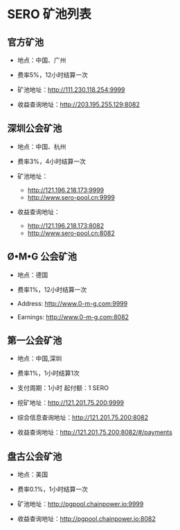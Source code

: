 # SERO 矿池列表

## 官方矿池

* 地点：中国、广州
* 费率5%，12小时结算一次

* 矿池地址：<http://111.230.118.254:9999>

* 收益查询地址：<http://203.195.255.129:8082> 



## 深圳公会矿池

* 地点：中国、杭州
* 费率3%，4小时结算一次

* 矿池地址：
  * <http://121.196.218.173:9999>
  * <http://www.sero-pool.cn:9999>

* 收益查询地址：
  * <http://121.196.218.173:8082>
  * <http://www.sero-pool.cn:8082>



## Ø•M•G 公会矿池

* 地点：德国
* 费率1%，12小时结算一次

* Address: <http://www.0-m-g.com:9999>

* Earnings:  <http://www.0-m-g.com:8082>

## 第一公会矿池

* 地点：中国,深圳

* 费率1%，1小时结算1次

* 支付周期：1小时 起付额：1 SERO

* 挖矿地址：<http://121.201.75.200:9999>

* 综合信息查询地址：<http://121.201.75.200:8082>

* 收益查询地址：<http://121.201.75.200:8082/#/payments>



## 盘古公会矿池

* 地点：美国
* 费率0.1%，1小时结算一次

* 矿池地址：<http://pgpool.chainpower.io:9999>

* 收益查询地址：<http://pgpool.chainpower.io:8082>

